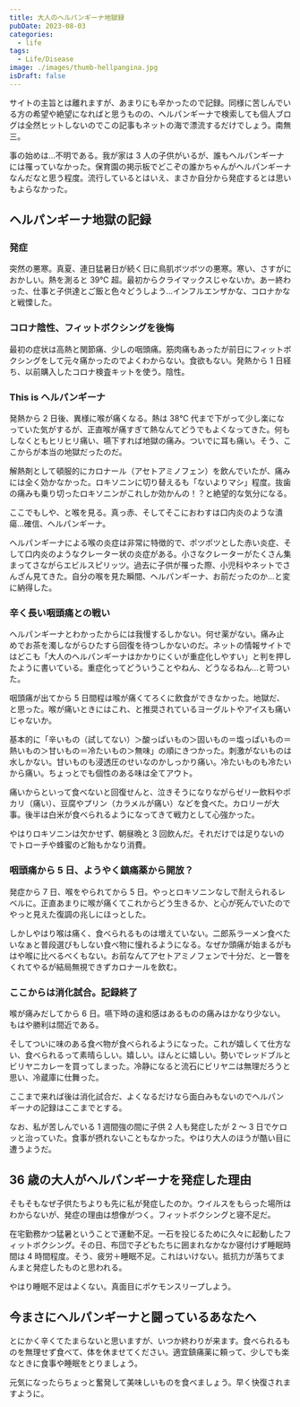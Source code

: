 ```yaml
---
title: 大人のヘルパンギーナ地獄録
pubDate: 2023-08-03
categories:
  - life
tags:
  - Life/Disease
image: ./images/thumb-hellpangina.jpg
isDraft: false
---
```


サイトの主旨とは離れますが、あまりにも辛かったので記録。同様に苦しんでいる方の希望や絶望になればと思うものの、ヘルパンギーナで検索しても個人ブログは全然ヒットしないのでこの記事もネットの海で漂流するだけでしょう。南無三。

事の始めは…不明である。我が家は 3 人の子供がいるが、誰もヘルパンギーナには罹っていなかった。保育園の掲示板でどこぞの誰かちゃんがヘルパンギーナなんだなと思う程度。流行しているとはいえ、まさか自分から発症するとは思いもよらなかった。

<!--more-->

## ヘルパンギーナ地獄の記録

### 発症

突然の悪寒。真夏、連日猛暑日が続く日に鳥肌ボツボツの悪寒。寒い、さすがにおかしい。熱を測ると 39℃ 超。最初からクライマックスじゃないか。あー終わった、仕事と子供達とご飯と色々どうしよう…インフルエンザかな、コロナかなと戦慄した。

### コロナ陰性、フィットボクシングを後悔

最初の症状は高熱と関節痛、少しの咽頭痛。筋肉痛もあったが前日にフィットボクシングをして元々痛かったのでよくわからない。食欲もない。発熱から 1 日経ち、以前購入したコロナ検査キットを使う。陰性。

### This is ヘルパンギーナ

発熱から 2 日後、異様に喉が痛くなる。熱は 38℃ 代まで下がって少し楽になっていた気がするが、正直喉が痛すぎて熱なんてどうでもよくなってきた。何もしなくともヒリヒリ痛い、嚥下すれば地獄の痛み。ついでに耳も痛い。そう、ここからが本当の地獄だったのだ。

解熱剤として頓服的にカロナール（アセトアミノフェン）を飲んでいたが、痛みには全く効かなかった。ロキソニンに切り替えるも「ないよりマシ」程度。抜歯の痛みも乗り切ったロキソニンがこれしか効かんの！？と絶望的な気分になる。

ここでもしや、と喉を見る。真っ赤、そしてそこにおわすは口内炎のような潰瘍…確信、ヘルパンギーナ。

ヘルパンギーナによる喉の炎症は非常に特徴的で、ポツポツとした赤い炎症、そして口内炎のようなクレーター状の炎症がある。小さなクレーターがたくさん集まってさながらエビルスピリッツ。過去に子供が罹った際、小児科やネットでさんざん見てきた。自分の喉を見た瞬間、ヘルパンギーナ、お前だったのか…と変に納得した。

### 辛く長い咽頭痛との戦い

ヘルパンギーナとわかったからには我慢するしかない。何せ薬がない。痛み止めでお茶を濁しながらひたすら回復を待つしかないのだ。ネットの情報サイトではどこも「大人のヘルパンギーナはかかりにくいが重症化しやすい」と判を押したように書いている。重症化ってどういうことやねん、どうなるねん…と苛ついた。

咽頭痛が出てから 5 日間程は喉が痛くてろくに飲食ができなかった。地獄だ、と思った。喉が痛いときにはこれ、と推奨されているヨーグルトやアイスも痛いじゃないか。

基本的に「辛いもの（試してない）＞酸っぱいもの＞固いもの＝塩っぱいもの＝熱いもの＞甘いもの＝冷たいもの＞無味」の順にきつかった。刺激がないものは水しかない。甘いものも浸透圧のせいなのかしっかり痛い。冷たいものも冷たいから痛い。ちょっとでも個性のある味は全てアウト。

痛いからといって食べないと回復せんと、泣きそうになりながらゼリー飲料やポカリ（痛い）、豆腐やプリン（カラメルが痛い）などを食べた。カロリーが大事。後半は白米が食べられるようになってきて戦力として心強かった。

やはりロキソニンは欠かせず、朝昼晩と 3 回飲んだ。それだけでは足りないのでトローチや蜂蜜のど飴もかなり消費。

### 咽頭痛から 5 日、ようやく鎮痛薬から開放？

発症から 7 日、喉をやられてから 5 日。やっとロキソニンなしで耐えられるレベルに。正直あまりに喉が痛くてこれからどう生きるか、と心が死んでいたのでやっと見えた復調の兆しにほっとした。

しかしやはり喉は痛く、食べられるものは増えていない。二郎系ラーメン食べたいなぁと普段選びもしない食べ物に憧れるようになる。なぜか頭痛が始まるがもはや喉に比べるべくもない。お前なんてアセトアミノフェンで十分だ、と一瞥をくれてやるが結局無視できずカロナールを飲む。

### ここからは消化試合。記録終了

喉が痛みだしてから 6 日。嚥下時の違和感はあるものの痛みはかなり少ない。もはや勝利は間近である。

そしてついに味のある食べ物が食べられるようになった。これが嬉しくて仕方ない、食べられるって素晴らしい。嬉しい。ほんとに嬉しい。勢いでレッドブルとビリヤニカレーを買ってしまった。冷静になると流石にビリヤニは無理だろうと思い、冷蔵庫に仕舞った。

ここまで来れば後は消化試合だ、よくなるだけなら面白みもないのでヘルパンギーナの記録はここまでとする。

なお、私が苦しんでいる 1 週間強の間に子供 2 人も発症したが 2 ～ 3 日でケロッと治っていた。食事が摂れないこともなかった。やはり大人のほうが酷い目に遭うようだ。

## 36 歳の大人がヘルパンギーナを発症した理由

そもそもなぜ子供たちよりも先に私が発症したのか。ウイルスをもらった場所はわからないが、発症の理由は想像がつく。フィットボクシングと寝不足だ。

在宅勤務かつ猛暑ということで運動不足。一石を投じるために久々に起動したフィットボクシング。その日、布団で子どもたちに囲まれなかなか寝付けず睡眠時間は 4 時間程度。そう、疲労＋睡眠不足。これはいけない。抵抗力が落ちてまんまと発症したものと思われる。

やはり睡眠不足はよくない。真面目にポケモンスリープしよう。

## 今まさにヘルパンギーナと闘っているあなたへ

とにかく辛くてたまらないと思いますが、いつか終わりが来ます。食べられるものを無理せず食べて、体を休ませてください。適宜鎮痛薬に頼って、少しでも楽なときに食事や睡眠をとりましょう。

元気になったらちょっと奮発して美味しいものを食べましょう。早く快復されますように。
